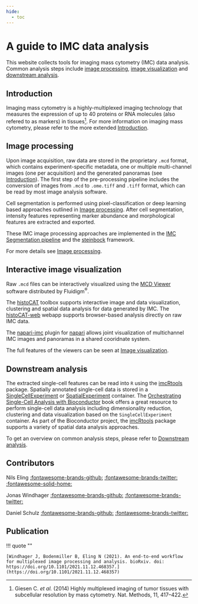```yaml
---
hide:
  - toc
---
```


# A guide to IMC data analysis

This website collects tools for imaging mass cytometry (IMC) data analysis. 
Common analysis steps include [image processing](process.md), [image visualization](viewers.md) and [downstream analysis](analysis.md).

## Introduction

Imaging mass cytometry is a highly-multiplexed imaging technology that measures the expression of up to 40 proteins or RNA molecules (also refered to as markers) in tissues[^fn1].
For more information on imaging mass cytometry, please refer to the more extended [Introduction](intro.md).

## Image processing

Upon image acquisition, raw data are stored in the proprietary `.mcd` format, which contains experiment-specific metadata, one or multiple multi-channel images (one per acquisition) and the generated panoramas (see [Introduction](intro.md)).
The first step of the pre-processing pipeline includes the conversion of images from `.mcd` to `.ome.tiff` and `.tiff` format, which can be read by most image analysis software.

Cell segmentation is performed using pixel-classification or deep learning based approaches outlined in [Image processing](process.md). 
After cell segmentation, intensity features representing marker abundance and morphological features are extracted and exported. 

These IMC image processing approaches are implemented in the [IMC Segmentation pipeline](https://github.com/BodenmillerGroup/ImcSegmentationPipeline) and the [steinbock](https://github.com/BodenmillerGroup/steinbock) framework.

For more details see [Image processing](process.md).

## Interactive image visualization

Raw `.mcd` files can be interactively visualized using the [MCD Viewer](https://www.fluidigm.com/software) software distributed by Fluidigm<sup>&reg;</sup>.

The [histoCAT](https://bodenmillergroup.github.io/histoCAT/) toolbox supports interactive image and data visualization, clustering and spatial data analysis for data generated by IMC. 
The [histoCAT-web](https://github.com/BodenmillerGroup/histocat-web) webapp supports browser-based analysis directly on raw IMC data.

The [napari-imc](https://github.com/BodenmillerGroup/napari-imc) plugin for [napari](https://napari.org/) allows joint visualization of multichannel IMC images and panoramas in a shared cooridnate system.

The full features of the viewers can be seen at [Image visualization](viewers.md).

## Downstream analysis

The  extracted single-cell features can be read into `R` using the [imcRtools](https://bioconductor.org/packages/imcRtools) package. 
Spatially annotated single-cell data is stored in a [SingleCellExperiment](https://bioconductor.org/packages/SingleCellExperiment) or [SpatialExperiment](https://bioconductor.org/packages/SpatialExperiment) container.
The [Orchestrating Single-Cell Analysis with Bioconductor](https://bioconductor.org/books/release/OSCA/) book offers a great resource to perform single-cell data analysis including dimensionality reduction, clustering and data visualization based on the `SingleCellExperiment` container.
As part of the Bioconductor project, the [imcRtools](https://bioconductor.org/packages/imcRtools) package supports a variety of spatial data analysis approaches.

To get an overview on common analysis steps, please refer to [Downstream analysis](analysis.md).

## Contributors

Nils Eling [:fontawesome-brands-github:](https://github.com/nilseling) [:fontawesome-brands-twitter:](https://twitter.com/NilsEling) [:fontawesome-solid-home:](https://nilseling.github.io/)

Jonas Windhager [:fontawesome-brands-github:](https://github.com/jwindhager) [:fontawesome-brands-twitter:](https://twitter.com/JonasWindhager)

Daniel Schulz [:fontawesome-brands-github:](https://github.com/SchulzDan) [:fontawesome-brands-twitter:](https://twitter.com/DanielS33860077)

## Publication

!!! quote ""
    
    [Windhager J, Bodenmiller B, Eling N (2021). An end-to-end workflow for multiplexed image processing and analysis. bioRxiv. doi: https://doi.org/10.1101/2021.11.12.468357.](https://doi.org/10.1101/2021.11.12.468357)

[^fn1]: Giesen C. _et al._ (2014) Highly multiplexed imaging of tumor tissues with subcellular resolution by mass cytometry. Nat. Methods, 11, 417–422.